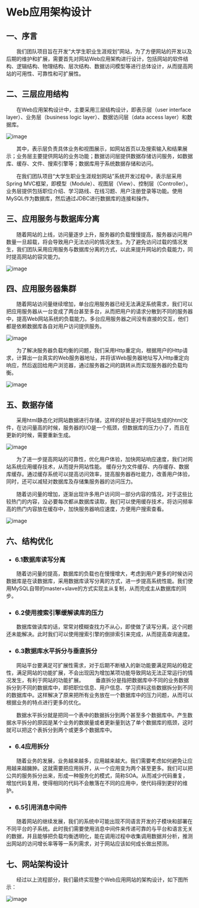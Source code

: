 # Web应用架构设计
## 一、序言
&#160; &#160; &#160; &#160;我们团队项目旨在开发“大学生职业生涯规划”网站，为了方便网站的开发以及后期的维护和扩展，需要首先对网站Web应用架构进行设计，包括网站的软件结构、逻辑结构、物理结构、层次结构、数据访问模型等进行总体设计，从而提高网站的可用性、可靠性和可扩展性。
## 二、三层应用结构
&#160; &#160; &#160; &#160;在Web应用架构设计中，主要采用三层结构设计，即表示层（user interface layer）、业务层（business logic layer）、数据访问层（data access layer）和数据库。

![image](https://github.com/XiDianWeb/Web/blob/master/Architecture/image/00.png)

&#160; &#160; &#160; &#160;其中，表示层负责具体业务和视图展示，如网站首页以及搜索输入和结果展示；业务层主要提供网站的业务功能；数据访问层提供数据存储访问服务，如数据库、缓存、文件、搜索引擎等；数据库用于系统数据存储和访问。

&#160; &#160; &#160; &#160;在我们团队项目“大学生职业生涯规划网站”系统开发过程中，表示层采用Spring MVC框架，即模型（Module）、视图层（View）、控制层（Controller）。业务层提供包括职位介绍、学习路线、在线习题、用户注册登录等功能。使用MySQL作为数据库，然后通过JDBC进行数据库的连接和操作。
## 三、应用服务与数据库分离
&#160; &#160; &#160; &#160;随着网站的上线，访问量逐步上升，服务器的负载慢慢提高，服务器访问用户数量一旦超载，将会导致用户无法访问的情况发生。为了避免访问过载的情况发生，我们团队采用应用服务与数据库分离的方式，以此来提升网站的负载能力，同时提高网站的容灾能力。

![image](https://github.com/XiDianWeb/Web/blob/master/Architecture/image/01.png)
## 四、应用服务器集群
&#160; &#160; &#160; &#160;随着网站访问量继续增加，单台应用服务器已经无法满足系统需求，我们可以把应用服务器从一台变成了两台甚至多台，从而把用户的请求分散到不同的服务器中，提高Web网站系统的负载能力。多台应用服务器之间没有直接的交互，他们都是依赖数据库各自对用户访问提供服务。

![image](https://github.com/XiDianWeb/Web/blob/master/Architecture/image/02.png)

&#160; &#160; &#160; &#160;为了解决服务器负载均衡的问题，我们采用Http重定向，根据用户的Http请求，计算出一台真实的Web服务器地址，并将该Web服务器地址写入Http重定向响应，然后返回给用户浏览器，通过服务器之间的跳转从而实现服务器的负载均衡。

![image](https://github.com/XiDianWeb/Web/blob/master/Architecture/image/03.png)

## 五、数据存储
&#160; &#160; &#160; &#160;采用html静态化对网站数据进行存储，这样的好处是对于网站生成的html文件，在访问量高的时候，服务器的I/O是一个瓶颈，但数据库的压力小了，而且在更新的时候，需要重新生成。

![image](https://github.com/XiDianWeb/Web/blob/master/Architecture/image/04.png)

&#160; &#160; &#160; &#160;为了进一步提高网站的可靠性，优化用户体验，加快网站响应速度，我们对网站系统应用缓存技术，从而提升网站性能。
缓存分为文件缓存、内存缓存、数据库缓存。通过缓存系统可以提高访问效率，提高服务器吞吐能力，改善用户体验，同时，还可以减轻对数据库及存储集服务器的访问压力。

&#160; &#160; &#160; &#160;随着访问量的增加，逐渐出现许多用户访问同一部分内容的情况，对于这些比较热门的内容，没必要每次都从数据库读取，我们可以使用缓存技术，将访问频率高的热门内容放在缓存中，加快服务器响应速度，方便用户搜索查看。

![image](https://github.com/XiDianWeb/Web/blob/master/Architecture/image/05.png)


## 六、结构优化
- ### 6.1数据库读写分离
&#160; &#160; &#160; &#160;随着访问量的提高，数据库的负载也在慢慢增大，考虑到用户更多的时候访问数据库是在读数据库，采用数据库读写分离的方式，进一步提高系统性能。我们使用MySQL自带的master+slave的方式实现主从复制，从而完成主从数据库的同步。
- ### 6.2使用搜索引擎缓解读库的压力
&#160; &#160; &#160; &#160;数据库做读库的话，常常对模糊查找力不从心，即使做了读写分离，这个问题还未能解决。此时我们可以使用搜索引擎的倒排索引来完成，从而提高查询速度。
- ### 6.3数据库水平拆分与垂直拆分
&#160; &#160; &#160; &#160;网站平台要满足可扩展性需求，对于后期不断植入的新功能要满足网站的稳定性，满足网站的功能扩展，不会出现因为增加某项功能导致网站无法正常运行的情况发生，有利于网站的功能扩展。
&#160; &#160; &#160; &#160;垂直拆分是指把数据库中不同的业务数据拆分到不同的数据库中，即把职位信息、用户信息、学习资料这些数据拆分到不同的数据库中。这样解决了原来把所有业务放在一个数据库中的压力问题，从而可以根据业务的特点进行更多的优化。

&#160; &#160; &#160; &#160;数据水平拆分就是把同一个表中的数据拆分到两个甚至多个数据库中。产生数据水平拆分的原因是某个业务的数据量或者更新量到达了单个数据库的瓶颈，这时就可以把这个表拆分到两个或更多个数据库中。
- ### 6.4应用拆分
&#160; &#160; &#160; &#160;随着业务的发展，业务越来越多，应用越来越大。我们需要考虑如何避免让应用越来越臃肿。这就需要把应用拆开，从一个应用变为两个甚至更多。我们可以把公共的服务拆分出来，形成一种服务化的模式，简称SOA。从而减少代码重复，增加代码复用，使得相同的代码不会散落在不同的应用中，使代码得到更好的维护。
- ### 6.5引用消息中间件
&#160; &#160; &#160; &#160;随着网站的继续发展，我们的系统中可能出现不同语言开发的子模块和部署在不同平台的子系统。此时我们需要使用消息中间件来传递可靠的与平台和语言无关的数据，并且能够把负载均衡透明化，能在调用过程中收集调用数据并分析，推测出网站的访问增长率等等一系列需求，对于网站应该如何成长做出预测。
## 七、网站架构设计
&#160; &#160; &#160; &#160;经过以上流程部分，我们最终实现整个Web应用网站的架构设计，如下图所示：

![image](https://github.com/XiDianWeb/Web/blob/master/Architecture/image/06.png)